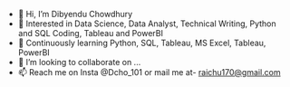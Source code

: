 - 👋 Hi, I’m Dibyendu Chowdhury
- 👀 Interested in Data Science, Data Analyst, Technical Writing, Python and SQL Coding, Tableau and PowerBI
- 🌱 Continuously learning Python, SQL, Tableau, MS Excel, Tableau, PowerBI
- 💞️ I’m looking to collaborate on ...
- 📫 Reach me on Insta @Dcho_101 or mail me at- raichu170@gmail.com

<!---
Dcho-101/Dcho-101 is a ✨ unique ✨ repository because its `README.md` (this file) appears on your GitHub profile.
You can click the Preview link to take a look at your changes.
--->
